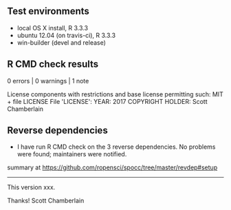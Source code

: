 ## Test environments

* local OS X install, R 3.3.3
* ubuntu 12.04 (on travis-ci), R 3.3.3
* win-builder (devel and release)

## R CMD check results

0 errors | 0 warnings | 1 note

License components with restrictions and base license permitting such:
  MIT + file LICENSE
File 'LICENSE':
  YEAR: 2017
  COPYRIGHT HOLDER: Scott Chamberlain

## Reverse dependencies

* I have run R CMD check on the 3 reverse dependencies. No problems were
found; maintainers were notified.

summary at <https://github.com/ropensci/spocc/tree/master/revdep#setup>

--------

This version xxx.

Thanks!
Scott Chamberlain
